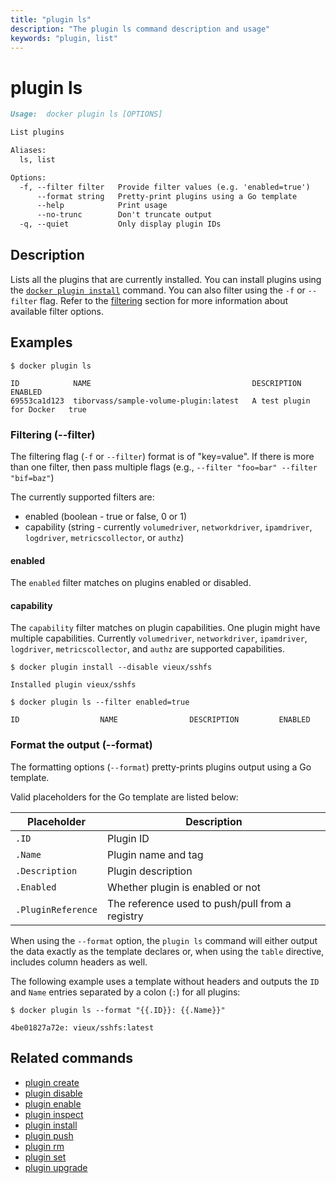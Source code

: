 ```yaml
---
title: "plugin ls"
description: "The plugin ls command description and usage"
keywords: "plugin, list"
---
```


# plugin ls

```markdown
Usage:  docker plugin ls [OPTIONS]

List plugins

Aliases:
  ls, list

Options:
  -f, --filter filter   Provide filter values (e.g. 'enabled=true')
      --format string   Pretty-print plugins using a Go template
      --help            Print usage
      --no-trunc        Don't truncate output
  -q, --quiet           Only display plugin IDs
```

## Description

Lists all the plugins that are currently installed. You can install plugins
using the [`docker plugin install`](plugin_install.md) command.
You can also filter using the `-f` or `--filter` flag.
Refer to the [filtering](#filtering) section for more information about available filter options.

## Examples

```console
$ docker plugin ls

ID            NAME                                    DESCRIPTION                ENABLED
69553ca1d123  tiborvass/sample-volume-plugin:latest   A test plugin for Docker   true
```

### <a name=format></a> Filtering (--filter)

The filtering flag (`-f` or `--filter`) format is of "key=value". If there is more
than one filter, then pass multiple flags (e.g., `--filter "foo=bar" --filter "bif=baz"`)

The currently supported filters are:

* enabled (boolean - true or false, 0 or 1)
* capability (string - currently `volumedriver`, `networkdriver`, `ipamdriver`, `logdriver`, `metricscollector`, or `authz`)

#### enabled

The `enabled` filter matches on plugins enabled or disabled.

#### capability

The `capability` filter matches on plugin capabilities. One plugin
might have multiple capabilities. Currently `volumedriver`, `networkdriver`,
`ipamdriver`, `logdriver`, `metricscollector`, and `authz` are supported capabilities.

```console
$ docker plugin install --disable vieux/sshfs

Installed plugin vieux/sshfs

$ docker plugin ls --filter enabled=true

ID                  NAME                DESCRIPTION         ENABLED
```

### <a name=format></a> Format the output (--format)

The formatting options (`--format`) pretty-prints plugins output
using a Go template.

Valid placeholders for the Go template are listed below:

| Placeholder        | Description                                     |
|--------------------|-------------------------------------------------|
| `.ID`              | Plugin ID                                       |
| `.Name`            | Plugin name and tag                             |
| `.Description`     | Plugin description                              |
| `.Enabled`         | Whether plugin is enabled or not                |
| `.PluginReference` | The reference used to push/pull from a registry |

When using the `--format` option, the `plugin ls` command will either
output the data exactly as the template declares or, when using the
`table` directive, includes column headers as well.

The following example uses a template without headers and outputs the
`ID` and `Name` entries separated by a colon (`:`) for all plugins:

```console
$ docker plugin ls --format "{{.ID}}: {{.Name}}"

4be01827a72e: vieux/sshfs:latest
```

## Related commands

* [plugin create](plugin_create.md)
* [plugin disable](plugin_disable.md)
* [plugin enable](plugin_enable.md)
* [plugin inspect](plugin_inspect.md)
* [plugin install](plugin_install.md)
* [plugin push](plugin_push.md)
* [plugin rm](plugin_rm.md)
* [plugin set](plugin_set.md)
* [plugin upgrade](plugin_upgrade.md)
